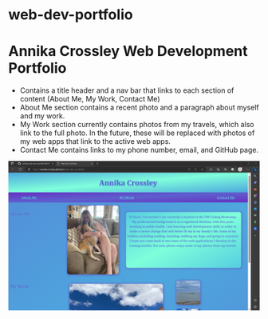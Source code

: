 # web-dev-portfolio

<h1>Annika Crossley Web Development Portfolio</h1>
<ul>
  <li>Contains a title header and a nav bar that links to each section of content (About Me, My Work, Contact Me)</li>
  <li>About Me section contains a recent photo and a paragraph about myself and my work.</li>
  <li>My Work section currently contains photos from my travels, which also link to the full photo. In the future, these will be replaced with photos of my web apps that link to the active web apps.</li>
  <li>Contact Me contains links to my phone number, email, and GitHub page.</li>
  </ul>
  
  ![screenshot of webpage](assets/live-page-screenshot.png)
